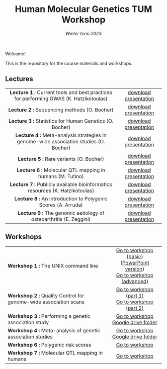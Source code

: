 <div align="center">
<h1>Human Molecular Genetics TUM Workshop</h1>
<i>Winter term 2023</i>
</div>
<br>
<br>


Welcome! 

This is the repository for the course materials and workshops. 

## Lectures
<table>
<tr>
<td align="center"><strong>Lecture 1 : </strong> Current tools and best practices for performing GWAS (K. Hatzikotoulas)</td>
<td align="center"><a href="https://github.com/hmgu-itg/HumanMolecularGenetics_TUM/blob/main/Lectures/Lecture1_QC.pdf">download presentation</a> </td>
</tr>
<tr>
<td align="center"><strong>Lecture 2 : </strong> Sequencing methods (O. Bocher)</td>
<td align="center"><a href="https://github.com/hmgu-itg/HumanMolecularGenetics_TUM/blob/main/Lectures/Lecture2_seq.pdf">download presentation</a> </td>
</tr>
<tr>
<td align="center"><strong>Lecture 3 : </strong> Statistics for Human Genetics (O. Bocher)</td>
<td align="center"><a href="https://github.com/hmgu-itg/HumanMolecularGenetics_TUM/blob/main/Lectures/Lecture3_Statistics.pdf">download presentation</a> </td>
</tr>
<tr>
<td align="center"><strong>Lecture 4 : </strong> Meta-analysis strategies in genome-wide association studies (O. Bocher)</td>
<td align="center"><a href="https://github.com/hmgu-itg/HumanMolecularGenetics_TUM/blob/main/Lectures/Lecture4_MetaAnalysis.pdf">download presentation</a> </td>
</tr>
<tr>
<td align="center"><strong>Lecture 5 : </strong> Rare variants (O. Bocher)</td>
<td align="center"><a href="https://github.com/hmgu-itg/HumanMolecularGenetics_TUM/blob/main/Lectures/Lecture5_PublicResources.pdf">download presentation</a> </td>
</tr>
<tr>
<td align="center"><strong>Lecture 6 : </strong> Molecular QTL mapping in humans (M. Tutino)</td>
<td align="center"><a href="https://github.com/hmgu-itg/HumanMolecularGenetics_TUM/blob/main/Lectures/Lecture6_molQTL.pdf">download presentation</a> </td>
</tr>
<tr>
<td align="center"><strong>Lecture 7 : </strong> Publicly available bioinformatics resources (K. Hatzikotoulas)</td>
<td align="center"><a href="https://github.com/hmgu-itg/HumanMolecularGenetics_TUM/blob/main/Lectures/Lecture7_PublicResources.pdf">download presentation</a> </td>
</tr>
<tr>
<td align="center"><strong>Lecture 8 : </strong> An introduction to Polygenic Scores (A. Arruda)</td>
<td align="center"><a href="https://github.com/hmgu-itg/HumanMolecularGenetics_TUM/blob/main/Lectures/Lecture8_PGS.pdf">download presentation</a> </td>
</tr>
<tr>
<td align="center"><strong>Lecture 9 : </strong> The genomic aetiology of osteoarthritis (E. Zeggini)</td>
<td align="center"><a href="https://github.com/hmgu-itg/HumanMolecularGenetics_TUM/blob/main/Lectures/Lecture9_OA.pdf">download presentation</a> </td>
</tr>
</table>

## Workshops
<center>
<table align="center">
<tr>
<td><strong>Workshop 1 : </strong> The UNIX command line</td>
<td align="center"><a href="http://nbviewer.jupyter.org/github/wtsi-team144/VolosSummerSchool/blob/master/VSS_2023/1a_Workshop_Basic_UNIX/1a_Workshop_Basic_UNIX.ipynb?flush_cache=true">Go to workshop (basic)</a> <br>
(<a href="https://github.com/wtsi-team144/VolosSummerSchool/raw/master/VSS_2023/1a_Workshop_Basic_UNIX/Workshop1_BasicUnix.pptx">PowerPoint version</a>) <br>
<a href="http://nbviewer.jupyter.org/github/wtsi-team144/VolosSummerSchool/blob/master/VSS_2023/1b_Workshop_Advanced_UNIX/1b_Workshop_Advanced_UNIX.ipynb?flush_cache=true">Go to workshop (advanced)</a> 
</td>
</tr>
<tr>
<td><strong>Workshop 2 : </strong> Quality Control for genome-wide association scans</td>
<td align="center"><a href="http://nbviewer.jupyter.org/github/wtsi-team144/VolosSummerSchool/blob/master/VSS_2023/2_Workshop_Quality_Control/2_Workshop_Quality_Control_partI.ipynb?flush_cache=true">Go to workshop (part 1)</a> <br>
<a href="http://nbviewer.jupyter.org/github/wtsi-team144/VolosSummerSchool/blob/master/VSS_2023/2_Workshop_Quality_Control/2_Workshop_Quality_Control_partII.ipynb?flush_cache=true">Go to workshop (part 2)</a> 
</td>
</tr>
<tr>
<td><strong>Workshop 3 : </strong> Performing a genetic association study</td>
<td align="center"><a href="https://colab.research.google.com/github/hmgu-itg/VolosSummerSchool/blob/master/VSS_2023/3_Workshop_Genetic_Association/3_Workshop_Genetic_Association.ipynb">Go to workshop</a> <br>
<a href="https://drive.google.com/drive/folders/1eJ4481Jz62V9c0tnbNkbXKE6GW4RX4Ll?usp=sharing">Google drive folder </a>
</td>
</tr>
<tr>
<td><strong>Workshop 4 : </strong> Meta-analysis of genetic association studies</td>
<td align="center"><a href="https://colab.research.google.com/github/hmgu-itg/VolosSummerSchool/blob/master/VSS_2023/4_Workshop_Meta_Analysis/4_Workshop_Meta_analysis.ipynb">Go to workshop</a>  <br>
<a href="https://drive.google.com/drive/folders/1eJ4481Jz62V9c0tnbNkbXKE6GW4RX4Ll?usp=sharing">Google drive folder </a>
</td>
</tr>
<tr>
<td><strong>Workshop 6 : </strong> Polygenic risk scores </td>
<td align="center"><a href="https://colab.research.google.com/github/hmgu-itg/VolosSummerSchool/blob/master/VSS_2023/6_Workshop_Polygenic_Scores/6_Workshop_PGS.ipynb">Go to workshop</a> </td>
</tr>
<tr>
<td><strong>Workshop 7 : </strong> Molecular QTL mapping in humans </td>
<td align="center"><a href="https://colab.research.google.com/github/hmgu-itg/VolosSummerSchool/blob/master/VSS_2023/7_Workshop_molQTL/7_Workshop_molQTL.ipynb">Go to workshop</a> </td>
</tr>
</table>
</center>



